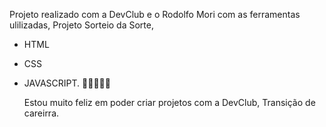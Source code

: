 Projeto realizado com a DevClub e o Rodolfo Mori com as ferramentas ulilizadas,
Projeto Sorteio da Sorte, 
* HTML
* CSS
* JAVASCRIPT.
  🚀🚀🚀🚀🚀


  Estou muito feliz em poder criar projetos com a DevClub, Transição de careirra.

